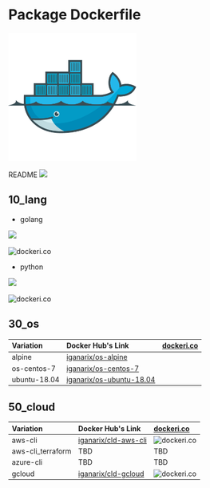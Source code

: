 # Package Dockerfile

![](./icon.png)

README ![](https://github.com/iganari/package-dockerfile/workflows/update-readme-branch/badge.svg)

## 10_lang

+ golang

![](https://images.microbadger.com/badges/image/iganarix/lang-golang.svg)

![dockeri.co](https://dockeri.co/image/iganarix/lang-golang)
  
+ python

![](https://images.microbadger.com/badges/image/iganarix/lang-python.svg)

![dockeri.co](https://dockeri.co/image/iganarix/lang-python)

## 30_os

Variation | Docker Hub's Link | [dockeri.co](https://dockeri.co)
:- | :- | :-
alpine | [iganarix/os-alpine](https://hub.docker.com/r/iganarix/os-alpine)
os-centos-7 | [iganarix/os-centos-7](https://hub.docker.com/r/iganarix/os-centos-7)
ubuntu-18.04 | [iganarix/os-ubuntu-18.04](https://hub.docker.com/r/iganarix/os-ubuntu-18.04)

## 50_cloud

Variation | Docker Hub's Link | [dockeri.co](https://dockeri.co)
:- | :- | :-
aws-cli | [iganarix/cld-aws-cli](https://hub.docker.com/r/iganarix/cld-aws-cli) | ![dockeri.co](https://dockeri.co/image/iganarix/cld-aws-cli)
aws-cli_terraform | TBD | TBD
azure-cli | TBD | TBD
gcloud | [iganarix/cld-gcloud](https://hub.docker.com/r/iganarix/cld-gcloud) | ![dockeri.co](https://dockeri.co/image/iganarix/cld-gcloud)

